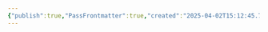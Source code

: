 ```yaml
---
{"publish":true,"PassFrontmatter":true,"created":"2025-04-02T15:12:45.746+03:00","updated":"2025-04-02T15:12:46.057+03:00"}
---
```


